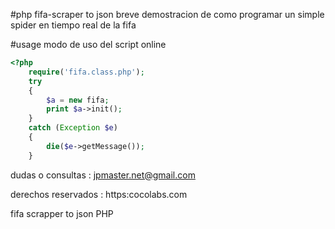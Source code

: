#php fifa-scraper to json
breve demostracion de como programar un simple spider en tiempo real de la fifa

#usage
modo de uso del script online

```php
<?php
	require('fifa.class.php');
    try 
    {
        $a = new fifa;
        print $a->init();
    }
    catch (Exception $e) 
    {
        die($e->getMessage());
    }
```


dudas o consultas : jpmaster.net@gmail.com

derechos reservados : https:cocolabs.com


fifa scrapper to json PHP
